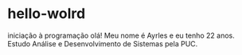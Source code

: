 # hello-wolrd
iniciação à programação
olá! Meu nome é Ayrles e eu tenho 22 anos. Estudo Análise e Desenvolvimento de Sistemas pela PUC.
